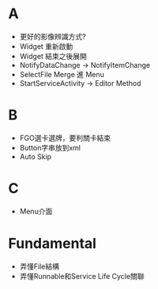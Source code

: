 # A
- 更好的影像辨識方式?
- Widget 重新啟動
- Widget 結束之後展開
- NotifyDataChange -> NotifyItemChange
- SelectFile Merge 進 Menu
- StartServiceActivity -> Editor Method

# B
- FGO選卡選牌，要判關卡結束
- Button字串放到xml
- Auto Skip

# C
- Menu介面

# Fundamental
- 弄懂File結構
- 弄懂Runnable和Service Life Cycle關聯

